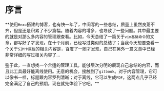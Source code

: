 # 序言
**使用`Hexo`搭建的博客，也有快一年了，中间写的一些总结，质量上虽然良莠不齐，但是还是积累了不少篇幅。随着内容的增多，也导致了一些问题。其中最主要的就是对那么多内容的管理跟查看。比如，今天总结了一篇关于`vim基础命令`的文章，都写好了才发现，在十个月前，已经写过类似的总结了；当我今天想要查看一个关于`SIM卡属性`的相关内容是，百度了一圈才发现，自己在另外一篇文章中已经非常详细的写过相关内容了...

鉴于此，一直想找一个合适的管理工具，能够层次分明的展现自己总结的内容，而且此工具最好能离线使用。无意的机会，接触到了`gitbook`。对于内容管理，它可以像书一样，标题跟内容罗列清晰；对于离线，它可以生成`PDF`，这两点几乎已经完全满足了自己的预期，现在就先体验下它吧。**

